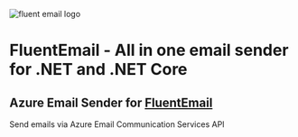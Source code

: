 ![fluent email logo](https://raw.githubusercontent.com/lukencode/FluentEmail/master/assets/fluentemail_logo_64x64.png "FluentEmail")

# FluentEmail - All in one email sender for .NET and .NET Core

## Azure Email Sender for [FluentEmail](https://github.com/jcamp-code/FluentEmail)

Send emails via Azure Email Communication Services API
